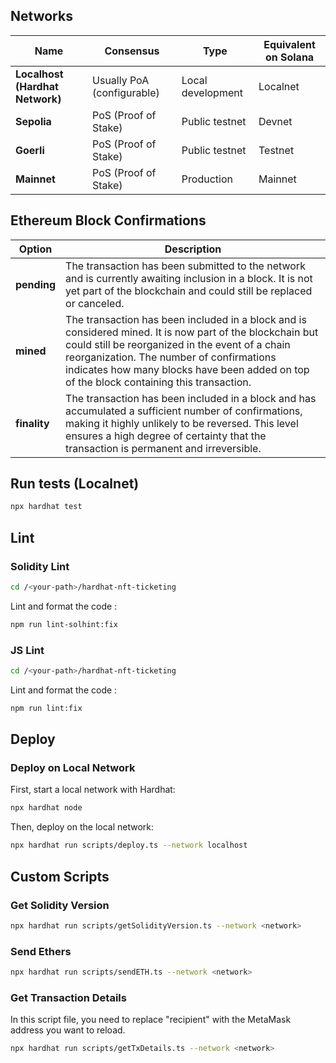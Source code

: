 ## Networks

| Name                            | Consensus                  | Type              | Equivalent on Solana |
|---------------------------------|----------------------------|-------------------|----------------------|
| **Localhost (Hardhat Network)** | Usually PoA (configurable) | Local development | Localnet             |
| **Sepolia**                     | PoS (Proof of Stake)       | Public testnet    | Devnet               |
| **Goerli**                      | PoS (Proof of Stake)       | Public testnet    | Testnet              |
| **Mainnet**                     | PoS (Proof of Stake)       | Production        | Mainnet              |



## Ethereum Block Confirmations

| **Option**    | **Description** |
|---------------|---|
| **pending**   | The transaction has been submitted to the network and is currently awaiting inclusion in a block. It is not yet part of the blockchain and could still be replaced or canceled. |
| **mined**     | The transaction has been included in a block and is considered mined. It is now part of the blockchain but could still be reorganized in the event of a chain reorganization. The number of confirmations indicates how many blocks have been added on top of the block containing this transaction. |
| **finality**  | The transaction has been included in a block and has accumulated a sufficient number of confirmations, making it highly unlikely to be reversed. This level ensures a high degree of certainty that the transaction is permanent and irreversible. |



## Run tests (Localnet)

```bash
npx hardhat test
```



## Lint

### Solidity Lint

```bash
cd /<your-path>/hardhat-nft-ticketing
```

Lint and format the code :

```bash
npm run lint-solhint:fix
```

### JS Lint

```bash
cd /<your-path>/hardhat-nft-ticketing
```

Lint and format the code :

```bash
npm run lint:fix
```



## Deploy

### Deploy on Local Network

First, start a local network with Hardhat:

```bash
npx hardhat node
```

Then, deploy on the local network:

```bash
npx hardhat run scripts/deploy.ts --network localhost
```



## Custom Scripts

### Get Solidity Version

```bash
npx hardhat run scripts/getSolidityVersion.ts --network <network>
```

### Send Ethers

```bash
npx hardhat run scripts/sendETH.ts --network <network>
```

### Get Transaction Details

In this script file, you need to replace "recipient" with the MetaMask address you want to reload.
```bash
npx hardhat run scripts/getTxDetails.ts --network <network>
```

